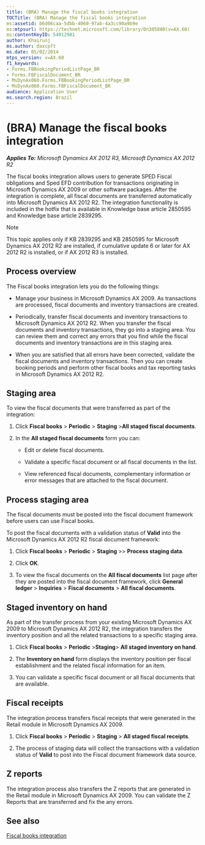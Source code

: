 ```yaml
---
title: (BRA) Manage the fiscal books integration
TOCTitle: (BRA) Manage the fiscal books integration
ms:assetid: b6d06caa-5dbb-4060-97ab-4a3cc90a9b9e
ms:mtpsurl: https://technet.microsoft.com/library/Dn305880(v=AX.60)
ms:contentKeyID: 54912981
author: Khairunj
ms.author: daxcpft
ms.date: 05/02/2014
mtps_version: v=AX.60
f1_keywords:
- Forms.FBBookingPeriodListPage_BR
- Forms.FBFiscalDocument_BR
- MsDynAx060.Forms.FBBookingPeriodListPage_BR
- MsDynAx060.Forms.FBFiscalDocument_BR
audience: Application User
ms.search.region: Brazil
---
```


# (BRA) Manage the fiscal books integration 


_**Applies To:** Microsoft Dynamics AX 2012 R3, Microsoft Dynamics AX 2012 R2_

The fiscal books integration allows users to generate SPED Fiscal obligations and Sped EFD contribution for transactions originating in Microsoft Dynamics AX 2009 or other software packages. After the integration is complete, all fiscal documents are transferred automatically into Microsoft Dynamics AX 2012 R2. The integration functionality is included in the hotfix that is available in Knowledge base article 2850595 and Knowledge base article 2839295.


> [!NOTE]
> <P>This topic applies only if KB 2839295 and KB 2850595 for Microsoft Dynamics AX 2012 R2 are installed, if cumulative update 6 or later for AX 2012 R2 is installed, or if AX 2012 R3 is installed.</P>



## Process overview

The Fiscal books integration lets you do the following things:

  - Manage your business in Microsoft Dynamics AX 2009. As transactions are processed, fiscal documents and inventory transactions are created.

  - Periodically, transfer fiscal documents and inventory transactions to Microsoft Dynamics AX 2012 R2. When you transfer the fiscal documents and inventory transactions, they go into a staging area. You can review them and correct any errors that you find while the fiscal documents and inventory transactions are in this staging area.

  - When you are satisfied that all errors have been corrected, validate the fiscal documents and inventory transactions. Then you can create booking periods and perform other fiscal books and tax reporting tasks in Microsoft Dynamics AX 2012 R2.

## Staging area

To view the fiscal documents that were transferred as part of the integration:

1.  Click **Fiscal books** \> **Periodic** \> **Staging** \>**All staged fiscal documents**.

2.  In the **All staged fiscal documents** form you can:
    
      - Edit or delete fiscal documents.
    
      - Validate a specific fiscal document or all fiscal documents in the list.
    
      - View referenced fiscal documents, complementary information or error messages that are attached to the fiscal document.

## Process staging area

The fiscal documents must be posted into the fiscal document framework before users can use Fiscal books.

To post the fiscal documents with a validation status of **Valid** into the Microsoft Dynamics AX 2012 R2 fiscal document framework:

1.  Click **Fiscal books** \> **Periodic** \> **Staging** \>\> **Process staging data**.

2.  Click **OK**.

3.  To view the fiscal documents on the **All fiscal documents** list page after they are posted into the fiscal document framework, click **General ledger** \> **Inquiries** \> **Fiscal documents** \> **All fiscal documents**.

## Staged inventory on hand

As part of the transfer process from your existing Microsoft Dynamics AX 2009 to Microsoft Dynamics AX 2012 R2, the integration transfers the inventory position and all the related transactions to a specific staging area.

1.  Click **Fiscal books** \> **Periodic** \>**Staging**\> **All staged inventory on hand**.

2.  The **Inventory on hand** form displays the inventory position per fiscal establishment and the related fiscal information for an item.

3.  You can validate a specific fiscal document or all fiscal documents that are available.

## Fiscal receipts

The integration process transfers fiscal receipts that were generated in the Retail module in Microsoft Dynamics AX 2009.

1.  Click **Fiscal books** \> **Periodic** \> **Staging** \> **All staged fiscal receipts**.

2.  The process of staging data will collect the transactions with a validation status of **Valid** to post into the Fiscal document framework data source.

## Z reports

The integration process also transfers the Z reports that are generated in the Retail module in Microsoft Dynamics AX 2009. You can validate the Z Reports that are transferred and fix the any errors.

## See also

[Fiscal books integration](https://go.microsoft.com/fwlink/?linkid=306013)

  


